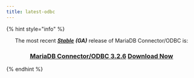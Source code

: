 ```yaml
---
title: latest-odbc
---
```


{% hint style="info" %}
<p align="center">The most recent <a href="../../release-notes/community-server/about/release-criteria.md"><em><strong>Stable</strong></em></a> <em><strong>(GA)</strong></em> release of MariaDB Connector/ODBC is:</p>

<h3 align="center"><a href="../../release-notes/connectors/odbc/mariadb-connector-odbc-3-2-release-notes/mariadb-connectorodbc-3-2-6-release-notes.md">MariaDB Connector/ODBC 3.2.6</a> <a href="https://mariadb.com/downloads/connectors/connectors-data-access/odbc-connector" class="button primary">Download Now</a></h3>
{% endhint %}
